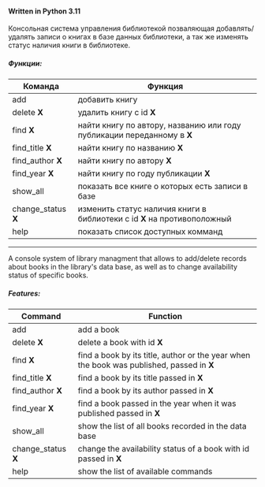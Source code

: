 #### Written in Python 3.11


Консольная система управления библиотекой позваляющая добавлять/удалять записи о книгах в базе данных библиотеки, а так же изменять статус наличия книги в библиотеке.

##### Функции:

|Команда|Функция|
|----|----|
| add | добавить книгу |
| delete **X** | удалить книгу с id **X** |
| find **X** | найти книгу по автору, названию или году публикации переданному в **X** |
| find_title **X** | найти книгу по названию **X** |
| find_author **X** | найти книгу по автору **X** |
| find_year **X** | найти книгу по году публикации **X** |
| show_all | показать все книге о которых есть записи в базе |
| change_status **X** | изменить статус наличия книги в библиотеки с id **X** на противоположный |
| help | показать список доступных комманд |

---
A console system of library managment that allows to add/delete records about books in the library's data base, as well as to change availability status of specific books.

##### Features:

|Command|Function|
|----|----|
| add | add a book |
| delete **X** | delete a book with id **X** |
| find **X** | find a book by its title, author or the year when the book was published, passed in **X** |
| find_title **X** | find a book by its title passed in **X** |
| find_author **X** | find a book by its author passed in **X** |
| find_year **X** | find a book passed in the year when it was published passed in **X** |
| show_all | show the list of all books recorded in the data base |
| change_status **X** | change the availability status of a book with id passed in **X** |
| help | show the list of available commands |